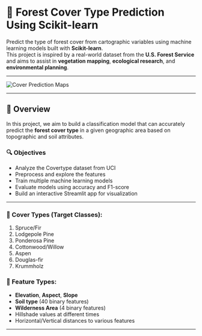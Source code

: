 # 🌲 Forest Cover Type Prediction Using Scikit-learn

Predict the type of forest cover from cartographic variables using machine learning models built with **Scikit-learn**.  
This project is inspired by a real-world dataset from the **U.S. Forest Service** and aims to assist in **vegetation mapping**, **ecological research**, and **environmental planning**.

---

![Cover Prediction Maps]([./images/forest_cover_prediction_map.png](https://github.com/spsingh132/Forest-Cover-Type-Prediction/blob/main/Map.png))

---

## 📌 Overview

In this project, we aim to build a classification model that can accurately predict the **forest cover type** in a given geographic area based on topographic and soil attributes.

### 🔍 Objectives

- Analyze the Covertype dataset from UCI
- Preprocess and explore the features
- Train multiple machine learning models
- Evaluate models using accuracy and F1-score
- Build an interactive Streamlit app for visualization

---

### 🔸 Cover Types (Target Classes):

1. Spruce/Fir
2. Lodgepole Pine
3. Ponderosa Pine
4. Cottonwood/Willow
5. Aspen
6. Douglas-fir
7. Krummholz

### 🔸 Feature Types:

- **Elevation**, **Aspect**, **Slope**
- **Soil type** (40 binary features)
- **Wilderness Area** (4 binary features)
- Hillshade values at different times
- Horizontal/Vertical distances to various features

---


